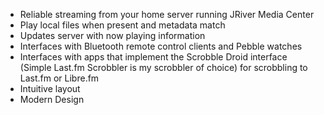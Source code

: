 * Reliable streaming from your home server running JRiver Media Center
* Play local files when present and metadata match
* Updates server with now playing information
* Interfaces with Bluetooth remote control clients and Pebble watches
* Interfaces with apps that implement the Scrobble Droid interface (Simple Last.fm Scrobbler is my scrobbler of choice) for scrobbling to Last.fm or Libre.fm
* Intuitive layout
* Modern Design
